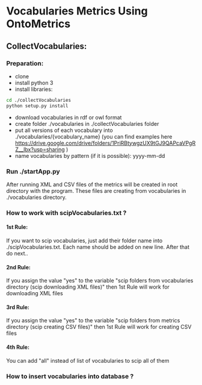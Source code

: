 # Vocabularies Metrics Using OntoMetrics

## CollectVocabularies:

### Preparation:
- clone
- install python 3
- install libraries:
```sh
cd ./collectVocabularies
python setup.py install
```
- download vocabularies in rdf or owl format
- create folder ./vocabularies in ./collectVocabularies folder 
- put all versions of each vocabulary into ./vocabularies/{vocabulary_name} (you can find examples here https://drive.google.com/drive/folders/1PriRBtywgzUX9tGJ9QAPcaVPgRZ__Ibx?usp=sharing )
- name vocabularies by pattern (if it is possible): yyyy-mm-dd

### Run ./startApp.py

After running XML and CSV files of the metrics will be created in root directory with the program.
These files are creating from vocabularies in ./vocabularies directory.

### How to work with scipVocabularies.txt ?

#### 1st Rule: 
If you want to scip vocabularies, just add their folder name into ./scipVocabularies.txt. Each name should be added on new line. After that do next..
#### 2nd Rule:
If you assign the value "yes" to the variable "scip folders from vocabularies directory (scip downloading XML files)" then 1st Rule will work for downloading XML files
#### 3rd Rule:
If you assign the value "yes" to the variable "scip folders from metrics directory (scip creating CSV files)" then 1st Rule will work for creating CSV files
#### 4th Rule:
You can add "all" instead of list of vocabularies to scip all of them

### How to insert vocabularies into database ?

